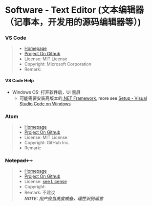 # Software - Text Editor (文本编辑器（记事本，开发用的源码编辑器等）)

### VS Code
> * [Homepage](https://code.visualstudio.com/)
> * [Project On Github](https://github.com/Microsoft/vscode)
> * License: MIT License
> * Copyright: Microsoft Corporation
> * Remark: 
#### VS Code Help
* Windows OS: 打开软件后，UI 黑屏
  * 可能需要安装高版本的[.NET Framework](https://dotnet.microsoft.com/download/dotnet-framework), more see [Setup - Visual Studio Code on Windows](https://code.visualstudio.com/docs/setup/windows)

### Atom
> * [Homepage](https://atom.io/)
> * [Project On Github](https://github.com/atom/atom)
> * License: MIT License
> * Copyright: GitHub Inc.
> * Remark: 

### ~~Notepad++~~
> * [Homepage](https://notepad-plus-plus.org/)
> * [Project On Github](https://github.com/notepad-plus-plus/notepad-plus-plus)
> * License: [see License](https://github.com/notepad-plus-plus/notepad-plus-plus/blob/master/LICENSE)
> * Copyright: 
> * Remark: 不建议    
***NOTE: 用户应当高度戒备，理性识别谣言***
